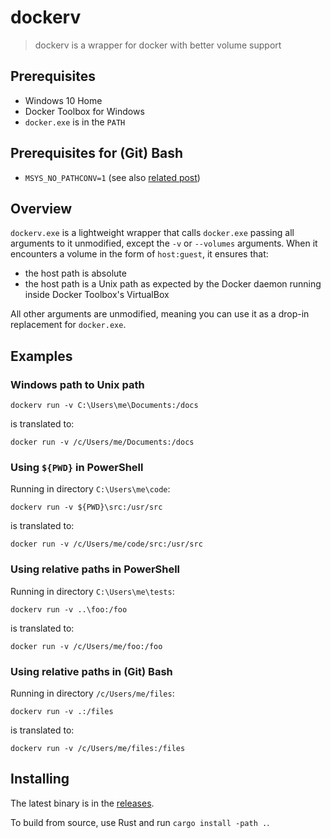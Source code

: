 # dockerv

> dockerv is a wrapper for docker with better volume support

## Prerequisites

- Windows 10 Home
- Docker Toolbox for Windows
- `docker.exe` is in the `PATH`

## Prerequisites for (Git) Bash

- `MSYS_NO_PATHCONV=1` (see also
  [related post](https://ngeor.com/2019/12/25/windows-docker-and-paths.html))

## Overview

`dockerv.exe` is a lightweight wrapper that calls `docker.exe` passing all
arguments to it unmodified, except the `-v` or `--volumes` arguments. When it
encounters a volume in the form of `host:guest`, it ensures that:

- the host path is absolute
- the host path is a Unix path as expected by the Docker daemon running inside
  Docker Toolbox's VirtualBox

All other arguments are unmodified, meaning you can use it as a drop-in
replacement for `docker.exe`.

## Examples

### Windows path to Unix path

`dockerv run -v C:\Users\me\Documents:/docs`

is translated to:

`docker run -v /c/Users/me/Documents:/docs`

### Using `${PWD}` in PowerShell

Running in directory `C:\Users\me\code`:

`dockerv run -v ${PWD}\src:/usr/src`

is translated to:

`docker run -v /c/Users/me/code/src:/usr/src`

### Using relative paths in PowerShell

Running in directory `C:\Users\me\tests`:

`dockerv run -v ..\foo:/foo`

is translated to:

`docker run -v /c/Users/me/foo:/foo`

### Using relative paths in (Git) Bash

Running in directory `/c/Users/me/files`:

`dockerv run -v .:/files`

is translated to:

`dockerv run -v /c/Users/me/files:/files`

## Installing

The latest binary is in the [releases](https://github.com/ngeor/dockerfiles/releases/download/v0.1.0-dockerv/dockerv.exe).

To build from source, use Rust and run `cargo install -path .`.
